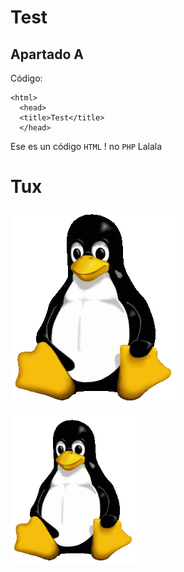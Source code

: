 # Test

## Apartado A
Código:

    <html>
      <head>
      <title>Test</title>
      </head>
  
Ese es un código `HTML` ! no `PHP`
Lalala

# Tux

![Mascota de Linux](/Tux.png)

<img src="Tux.png" alt="drawing" width="200"/>


